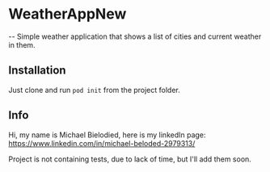 # WeatherAppNew
--
Simple weather application that shows a list of cities and current weather in them.

## Installation

Just clone and run `pod init` from the project folder.

## Info

Hi, my name is Michael Bielodied, here is my linkedIn page: https://www.linkedin.com/in/michael-beloded-2979313/

Project is not containing tests, due to lack of time, but I'll add them soon.